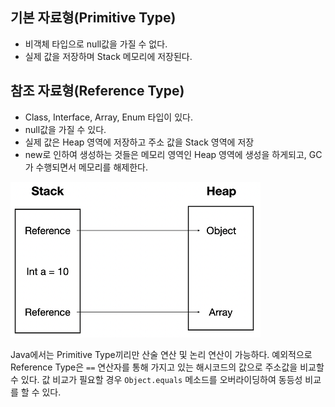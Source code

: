 ## 기본 자료형(Primitive Type)

- 비객체 타입으로 null값을 가질 수 없다.
- 실제 값을 저장하며 Stack 메모리에 저장된다.

## 참조 자료형(Reference Type)

- Class, Interface, Array, Enum 타입이 있다.
- null값을 가질 수 있다.
- 실제 값은 Heap 영역에 저장하고 주소 값을 Stack 영역에 저장
- new로 인하여 생성하는 것들은 메모리 영역인 Heap 영역에 생성을 하게되고, GC가 수행되면서 메모리를 해제한다.

![img](https://github.com/dilmah0203/TIL/blob/main/Image/Immutable.png)

Java에서는 Primitive Type끼리만 산술 연산 및 논리 연산이 가능하다. 예외적으로 Reference Type은 `==` 연산자를 통해 가지고 있는 해시코드의 값으로 주소값을 비교할 수 있다. 값 비교가 필요할 경우 `Object.equals` 메소드를 오버라이딩하여 동등성 비교를 할 수 있다.
